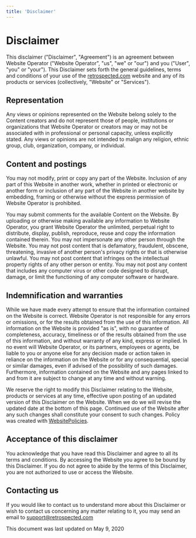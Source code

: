 ```yaml
---
title: 'Disclaimer'
---
```


# Disclaimer

This disclaimer ("Disclaimer", "Agreement") is an agreement between Website Operator ("Website Operator", "us", "we" or "our") and you ("User", "you" or "your"). This Disclaimer sets forth the general guidelines, terms and conditions of your use of the [retrospected.com](https://www.retrospected.com) website and any of its products or services (collectively, "Website" or "Services").

## Representation

Any views or opinions represented on the Website belong solely to the Content creators and do not represent those of people, institutions or organizations that Website Operator or creators may or may not be associated with in professional or personal capacity, unless explicitly stated. Any views or opinions are not intended to malign any religion, ethnic group, club, organization, company, or individual.

## Content and postings

You may not modify, print or copy any part of the Website. Inclusion of any part of this Website in another work, whether in printed or electronic or another form or inclusion of any part of the Website in another website by embedding, framing or otherwise without the express permission of Website Operator is prohibited.

You may submit comments for the available Content on the Website. By uploading or otherwise making available any information to Website Operator, you grant Website Operator the unlimited, perpetual right to distribute, display, publish, reproduce, reuse and copy the information contained therein. You may not impersonate any other person through the Website. You may not post content that is defamatory, fraudulent, obscene, threatening, invasive of another person's privacy rights or that is otherwise unlawful. You may not post content that infringes on the intellectual property rights of any other person or entity. You may not post any content that includes any computer virus or other code designed to disrupt, damage, or limit the functioning of any computer software or hardware.

## Indemnification and warranties

While we have made every attempt to ensure that the information contained on the Website is correct. Website Operator is not responsible for any errors or omissions, or for the results obtained from the use of this information. All information on the Website is provided "as is", with no guarantee of completeness, accuracy, timeliness or of the results obtained from the use of this information, and without warranty of any kind, express or implied. In no event will Website Operator, or its partners, employees or agents, be liable to you or anyone else for any decision made or action taken in reliance on the information on the Website or for any consequential, special or similar damages, even if advised of the possibility of such damages. Furthermore, information contained on the Website and any pages linked to and from it are subject to change at any time and without warning.

We reserve the right to modify this Disclaimer relating to the Website, products or services at any time, effective upon posting of an updated version of this Disclaimer on the Website. When we do we will revise the updated date at the bottom of this page. Continued use of the Website after any such changes shall constitute your consent to such changes. Policy was created with [WebsitePolicies](https://www.websitepolicies.com/blog/sample-disclaimer-template 'Create disclaimer').

## Acceptance of this disclaimer

You acknowledge that you have read this Disclaimer and agree to all its terms and conditions. By accessing the Website you agree to be bound by this Disclaimer. If you do not agree to abide by the terms of this Disclaimer, you are not authorized to use or access the Website.

## Contacting us

If you would like to contact us to understand more about this Disclaimer or wish to contact us concerning any matter relating to it, you may send an email to support@retrospected.com

This document was last updated on May 9, 2020
